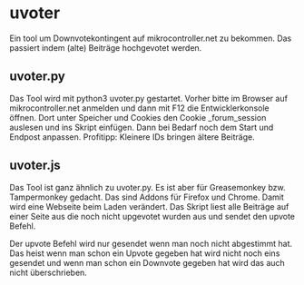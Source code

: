 # uvoter
Ein tool um Downvotekontingent auf mikrocontroller.net zu bekommen. Das passiert indem (alte) Beiträge hochgevotet werden.

## uvoter.py
Das Tool wird mit python3 uvoter.py gestartet. Vorher bitte im Browser auf mikrocontroller.net anmelden und dann mit F12 die Entwicklerkonsole öffnen. Dort unter Speicher und Cookies den Cookie _forum_session auslesen und ins Skript einfügen. Dann bei Bedarf noch dem Start und Endpost anpassen. Profitipp: Kleinere IDs bringen ältere Beiträge.

## uvoter.js
Das Tool ist ganz ähnlich zu uvoter.py. Es ist aber für Greasemonkey bzw. Tampermonkey gedacht. Das sind Addons für Firefox und Chrome. Damit wird eine Webseite beim Laden verändert. Das Skript liest alle Beiträge auf einer Seite aus die noch nicht upgevotet wurden aus und sendet den upvote Befehl.

Der upvote Befehl wird nur gesendet wenn man noch nicht abgestimmt hat. Das heist wenn man schon ein Upvote gegeben hat wird nicht noch eins gesendet und wenn man schon ein Downvote gegeben hat wird das auch nicht überschrieben.
